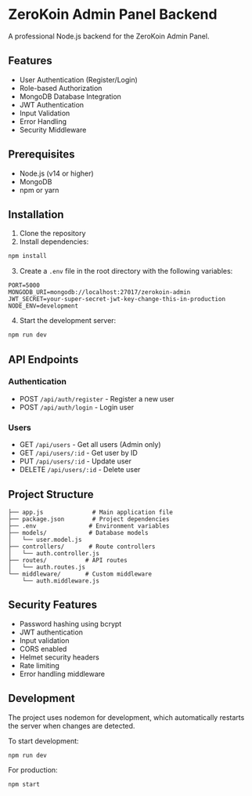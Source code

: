 # ZeroKoin Admin Panel Backend

A professional Node.js backend for the ZeroKoin Admin Panel.

## Features

- User Authentication (Register/Login)
- Role-based Authorization
- MongoDB Database Integration
- JWT Authentication
- Input Validation
- Error Handling
- Security Middleware

## Prerequisites

- Node.js (v14 or higher)
- MongoDB
- npm or yarn

## Installation

1. Clone the repository
2. Install dependencies:
```bash
npm install
```

3. Create a `.env` file in the root directory with the following variables:
```
PORT=5000
MONGODB_URI=mongodb://localhost:27017/zerokoin-admin
JWT_SECRET=your-super-secret-jwt-key-change-this-in-production
NODE_ENV=development
```

4. Start the development server:
```bash
npm run dev
```

## API Endpoints

### Authentication
- POST `/api/auth/register` - Register a new user
- POST `/api/auth/login` - Login user

### Users
- GET `/api/users` - Get all users (Admin only)
- GET `/api/users/:id` - Get user by ID
- PUT `/api/users/:id` - Update user
- DELETE `/api/users/:id` - Delete user

## Project Structure

```
├── app.js              # Main application file
├── package.json        # Project dependencies
├── .env               # Environment variables
├── models/            # Database models
│   └── user.model.js
├── controllers/       # Route controllers
│   └── auth.controller.js
├── routes/           # API routes
│   └── auth.routes.js
└── middleware/       # Custom middleware
    └── auth.middleware.js
```

## Security Features

- Password hashing using bcrypt
- JWT authentication
- Input validation
- CORS enabled
- Helmet security headers
- Rate limiting
- Error handling middleware

## Development

The project uses nodemon for development, which automatically restarts the server when changes are detected.

To start development:
```bash
npm run dev
```

For production:
```bash
npm start
``` 